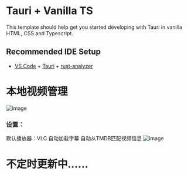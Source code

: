 # Tauri + Vanilla TS

This template should help get you started developing with Tauri in vanilla HTML, CSS and Typescript.

## Recommended IDE Setup

- [VS Code](https://code.visualstudio.com/) + [Tauri](https://marketplace.visualstudio.com/items?itemName=tauri-apps.tauri-vscode) + [rust-analyzer](https://marketplace.visualstudio.com/items?itemName=rust-lang.rust-analyzer)

# 本地视频管理

![image](https://github.com/user-attachments/assets/51854b73-ea71-4274-ac0f-7402f9127e07)


### 设置：
默认播放器：VLC
自动加载字幕
自动从TMDB匹配视频信息
![image](https://github.com/user-attachments/assets/03f6fcb0-3d24-4836-b150-a8feeb26b1a2)

# 不定时更新中......
